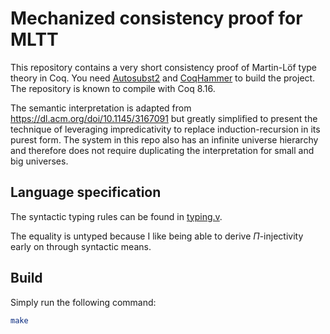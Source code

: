 # Mechanized consistency proof for MLTT
This repository contains a very short consistency proof of Martin-Löf type theory in Coq. You need [Autosubst2](https://github.com/uds-psl/autosubst2) and [CoqHammer](https://github.com/lukaszcz/coqhammer) to build the project. The repository is known to compile with Coq 8.16.

The semantic interpretation is adapted from <https://dl.acm.org/doi/10.1145/3167091> but greatly simplified to present the technique of leveraging impredicativity to replace induction-recursion in its purest form. The system in this repo also has an infinite universe hierarchy and therefore does not require duplicating the interpretation for small and big universes.

## Language specification
The syntactic typing rules can be found in [typing.v](typing.v).

The equality is untyped because I like being able to derive $\Pi$-injectivity early on through syntactic means.

## Build
Simply run the following command:
```sh
make
```
